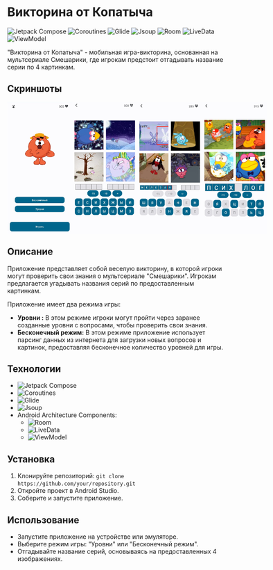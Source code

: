 # Викторина от Копатыча

![Jetpack Compose](https://img.shields.io/badge/-Jetpack%20Compose-6200EE?logo=android&logoColor=white)
![Coroutines](https://img.shields.io/badge/-Coroutines-56a8cb?logo=kotlin&logoColor=white)
![Glide](https://img.shields.io/badge/-Glide-4285F4?style=flat-square&logo=android&logoColor=white)
![Jsoup](https://img.shields.io/badge/-Jsoup-373737?style=flat-square)
![Room](https://img.shields.io/badge/-Room-FF8C00?logo=android&logoColor=white)
![LiveData](https://img.shields.io/badge/-LiveData-FF0000?logo=android&logoColor=white)
![ViewModel](https://img.shields.io/badge/-ViewModel-7019E2?logo=android&logoColor=white)

"Викторина от Копатыча" - мобильная игра-викторина, основанная на мультсериале Смешарики, где игрокам предстоит отгадывать название серии по 4 картинкам.

## Скриншоты
<div class="screenshot-row">
    <img src="screenshots/screenshot_1.jpg" alt="Screenshot 1">
    <img src="screenshots/screenshot_2.jpg" alt="Screenshot 2">
    <img src="screenshots/screenshot_3.jpg" alt="Screenshot 3">
    <img src="screenshots/screenshot_4.jpg" alt="Screenshot 4">
</div>

<style>
    .screenshot-row {
        display: flex;
        justify-content: space-around;
        max-width: 100%;
    }
    .screenshot-row img {
        max-width: 150px;
        height: auto;
    }
</style>


## Описание

 Приложение представляет собой веселую викторину, в которой игроки могут проверить свои знания о мультсериале "Смешарики". Игрокам предлагается угадывать названия серий по предоставленным картинкам. 
 
 Приложение имеет два режима игры:

- **Уровни  :** В этом режиме игроки могут пройти через заранее созданные уровни с вопросами, чтобы проверить свои знания.
- **Бесконечный режим:** В этом режиме приложение использует парсинг данных из интернета для загрузки новых вопросов и картинок, предоставляя бесконечное количество уровней для игры.

## Технологии

- ![Jetpack Compose](https://img.shields.io/badge/Jetpack%20Compose-Android-brightgreen)
- ![Coroutines](https://img.shields.io/badge/Coroutines-Kotlin-blue)
- ![Glide](https://img.shields.io/badge/Glide-Image%20Loading-orange)
- ![Jsoup](https://img.shields.io/badge/Jsoup-HTML%20Parsing-yellow)
- Android Architecture Components:
  - ![Room](https://img.shields.io/badge/Room-Database%20Library-blueviolet)
  - ![LiveData](https://img.shields.io/badge/LiveData-Data%20Observing-red)
  - ![ViewModel](https://img.shields.io/badge/ViewModel-UI%20Related%20Data%20Handling-green)



## Установка

1. Клонируйте репозиторий: `git clone https://github.com/your/repository.git`
2. Откройте проект в Android Studio.
3. Соберите и запустите приложение.

## Использование

- Запустите приложение на устройстве или эмуляторе.
- Выберите режим игры: "Уровни" или "Бесконечный режим".
- Отгадывайте название серий, основываясь на предоставленных 4 изображениях.
